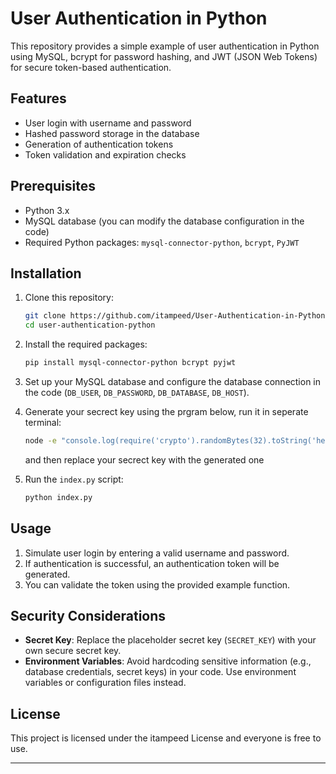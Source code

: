 # User Authentication in Python

This repository provides a simple example of user authentication in Python using MySQL, bcrypt for password hashing, and JWT (JSON Web Tokens) for secure token-based authentication.

## Features

- User login with username and password
- Hashed password storage in the database
- Generation of authentication tokens
- Token validation and expiration checks

## Prerequisites

- Python 3.x
- MySQL database (you can modify the database configuration in the code)
- Required Python packages: `mysql-connector-python`, `bcrypt`, `PyJWT`

## Installation

1. Clone this repository:

   ```bash
   git clone https://github.com/itampeed/User-Authentication-in-Python
   cd user-authentication-python
   ```

2. Install the required packages:

   ```bash
   pip install mysql-connector-python bcrypt pyjwt
   ```

3. Set up your MySQL database and configure the database connection in the code (`DB_USER`, `DB_PASSWORD`, `DB_DATABASE`, `DB_HOST`).

4. Generate your secrect key using the prgram below, run it in seperate terminal:

   ```bash
   node -e "console.log(require('crypto').randomBytes(32).toString('hex'))"
   ```
    and then replace your secrect key with the generated one

5. Run the `index.py` script:

   ```bash
   python index.py
   ```

## Usage

1. Simulate user login by entering a valid username and password.
2. If authentication is successful, an authentication token will be generated.
3. You can validate the token using the provided example function.

## Security Considerations

- **Secret Key**: Replace the placeholder secret key (`SECRET_KEY`) with your own secure secret key.
- **Environment Variables**: Avoid hardcoding sensitive information (e.g., database credentials, secret keys) in your code. Use environment variables or configuration files instead.

## License

This project is licensed under the itampeed License and everyone is free to use.

---
